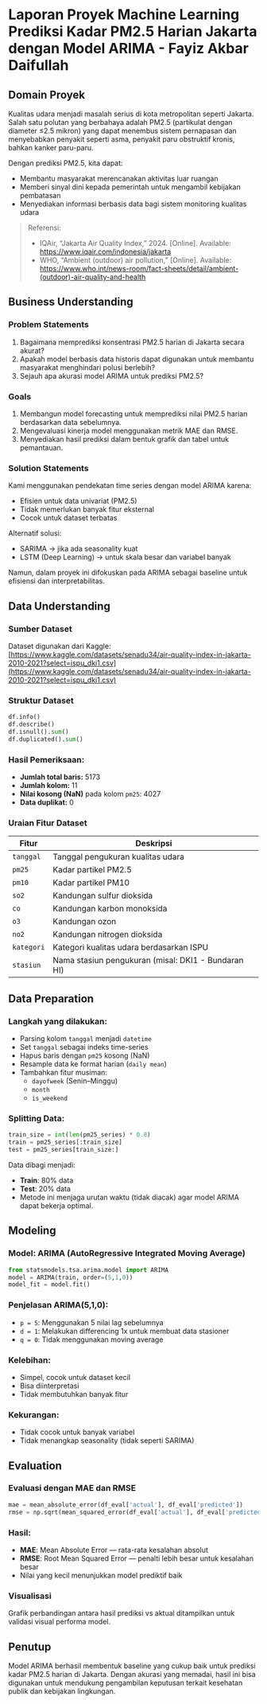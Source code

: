 # Laporan Proyek Machine Learning Prediksi Kadar PM2.5 Harian Jakarta dengan Model ARIMA - Fayiz Akbar Daifullah

## Domain Proyek

Kualitas udara menjadi masalah serius di kota metropolitan seperti Jakarta. Salah satu polutan yang berbahaya adalah PM2.5 (partikulat dengan diameter ≤2.5 mikron) yang dapat menembus sistem pernapasan dan menyebabkan penyakit seperti asma, penyakit paru obstruktif kronis, bahkan kanker paru-paru.

Dengan prediksi PM2.5, kita dapat:
- Membantu masyarakat merencanakan aktivitas luar ruangan
- Memberi sinyal dini kepada pemerintah untuk mengambil kebijakan pembatasan
- Menyediakan informasi berbasis data bagi sistem monitoring kualitas udara

> Referensi:
> - IQAir, “Jakarta Air Quality Index,” 2024. [Online]. Available: https://www.iqair.com/indonesia/jakarta
> - WHO, “Ambient (outdoor) air pollution,” [Online]. Available: https://www.who.int/news-room/fact-sheets/detail/ambient-(outdoor)-air-quality-and-health

## Business Understanding

### Problem Statements

1. Bagaimana memprediksi konsentrasi PM2.5 harian di Jakarta secara akurat?
2. Apakah model berbasis data historis dapat digunakan untuk membantu masyarakat menghindari polusi berlebih?
3. Sejauh apa akurasi model ARIMA untuk prediksi PM2.5?

### Goals

1. Membangun model forecasting untuk memprediksi nilai PM2.5 harian berdasarkan data sebelumnya.
2. Mengevaluasi kinerja model menggunakan metrik MAE dan RMSE.
3. Menyediakan hasil prediksi dalam bentuk grafik dan tabel untuk pemantauan.

### Solution Statements

Kami menggunakan pendekatan time series dengan model ARIMA karena:
- Efisien untuk data univariat (PM2.5)
- Tidak memerlukan banyak fitur eksternal
- Cocok untuk dataset terbatas

Alternatif solusi:
- SARIMA → jika ada seasonality kuat
- LSTM (Deep Learning) → untuk skala besar dan variabel banyak

Namun, dalam proyek ini difokuskan pada ARIMA sebagai baseline untuk efisiensi dan interpretabilitas.

## Data Understanding

### Sumber Dataset
Dataset digunakan dari Kaggle:
[https://www.kaggle.com/datasets/senadu34/air-quality-index-in-jakarta-2010-2021?select=ispu_dki1.csv](https://www.kaggle.com/datasets/senadu34/air-quality-index-in-jakarta-2010-2021?select=ispu_dki1.csv)

### Struktur Dataset

```python
df.info()
df.describe()
df.isnull().sum()
df.duplicated().sum()
```

### Hasil Pemeriksaan:

- **Jumlah total baris:** 5173
- **Jumlah kolom:** 11
- **Nilai kosong (NaN)** pada kolom `pm25`: 4027
- **Data duplikat:** 0

### Uraian Fitur Dataset

| Fitur     | Deskripsi |
|-----------|-----------|
| `tanggal` | Tanggal pengukuran kualitas udara |
| `pm25`    | Kadar partikel PM2.5 |
| `pm10`    | Kadar partikel PM10 |
| `so2`     | Kandungan sulfur dioksida |
| `co`      | Kandungan karbon monoksida |
| `o3`      | Kandungan ozon |
| `no2`     | Kandungan nitrogen dioksida |
| `kategori` | Kategori kualitas udara berdasarkan ISPU |
| `stasiun` | Nama stasiun pengukuran (misal: DKI1 - Bundaran HI) |

## Data Preparation

### Langkah yang dilakukan:
- Parsing kolom `tanggal` menjadi `datetime`
- Set `tanggal` sebagai indeks time-series
- Hapus baris dengan `pm25` kosong (NaN)
- Resample data ke format harian (`daily mean`)
- Tambahkan fitur musiman:
  - `dayofweek` (Senin–Minggu)
  - `month`
  - `is_weekend`

### Splitting Data:
```python
train_size = int(len(pm25_series) * 0.8)
train = pm25_series[:train_size]
test = pm25_series[train_size:]
```

Data dibagi menjadi:
- **Train**: 80% data
- **Test**: 20% data
- Metode ini menjaga urutan waktu (tidak diacak) agar model ARIMA dapat bekerja optimal.

## Modeling

### Model: ARIMA (AutoRegressive Integrated Moving Average)

```python
from statsmodels.tsa.arima.model import ARIMA
model = ARIMA(train, order=(5,1,0))
model_fit = model.fit()
```

### Penjelasan ARIMA(5,1,0):
- `p = 5`: Menggunakan 5 nilai lag sebelumnya
- `d = 1`: Melakukan differencing 1x untuk membuat data stasioner
- `q = 0`: Tidak menggunakan moving average

### Kelebihan:
- Simpel, cocok untuk dataset kecil
- Bisa diinterpretasi
- Tidak membutuhkan banyak fitur

### Kekurangan:
- Tidak cocok untuk banyak variabel
- Tidak menangkap seasonality (tidak seperti SARIMA)

## Evaluation

### Evaluasi dengan MAE dan RMSE
```python
mae = mean_absolute_error(df_eval['actual'], df_eval['predicted'])
rmse = np.sqrt(mean_squared_error(df_eval['actual'], df_eval['predicted']))
```

### Hasil:
- **MAE**: Mean Absolute Error — rata-rata kesalahan absolut
- **RMSE**: Root Mean Squared Error — penalti lebih besar untuk kesalahan besar
- Nilai yang kecil menunjukkan model prediktif baik

### Visualisasi
Grafik perbandingan antara hasil prediksi vs aktual ditampilkan untuk validasi visual performa model.

## Penutup

Model ARIMA berhasil membentuk baseline yang cukup baik untuk prediksi kadar PM2.5 harian di Jakarta. Dengan akurasi yang memadai, hasil ini bisa digunakan untuk mendukung pengambilan keputusan terkait kesehatan publik dan kebijakan lingkungan.

